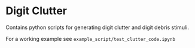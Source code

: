 # Digit Clutter

Contains python scripts for generating digit clutter and digit debris stimuli.

For a working example see `example_script/test_clutter_code.ipynb`
